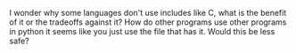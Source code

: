 
I wonder why some languages don't use includes like C, what is the benefit of it or the tradeoffs against it?
How do other programs use other programs in python it seems like you just use the file that has it. Would this be less safe?



